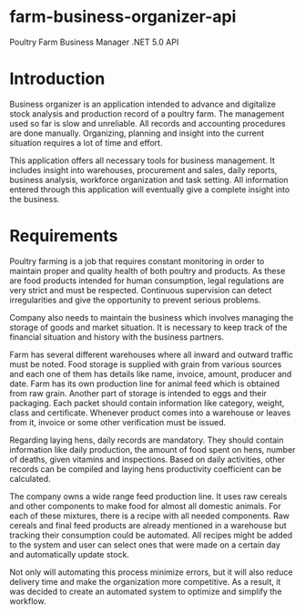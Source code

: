 # farm-business-organizer-api
Poultry Farm Business Manager .NET 5.0 API
# Introduction

Business organizer is an application intended to advance and digitalize stock analysis and production record of a poultry farm. The management used so far is slow and unreliable. All records and accounting procedures are done manually. Organizing, planning and insight into the current situation requires a lot of time and effort.

This application offers all necessary tools for business management. It includes insight into warehouses, procurement and sales, daily reports, business analysis, workforce organization and task setting. All information entered through this application will eventually give a complete insight into the business.

# Requirements

Poultry farming is a job that requires constant monitoring in order to maintain proper and quality health of both poultry and products. As these are food products intended for human consumption, legal regulations are very strict and must be respected. Continuous supervision can detect irregularities and give the opportunity to prevent serious problems.

Company also needs to maintain the business which involves managing the storage of goods and market situation. It is necessary to keep track of the financial situation and history with the business partners.

Farm has several different warehouses where all inward and outward traffic must be noted. Food storage is supplied with grain from various sources and each one of them has details like name, invoice, amount, producer and date. Farm has its own production line for animal feed which is obtained from raw grain. Another part of storage is intended to eggs and their packaging. Each packet should contain information like category, weight, class and certificate. Whenever product comes into a warehouse or leaves from it, invoice or some other verification must be issued.

Regarding laying hens, daily records are mandatory. They should contain information like daily production, the amount of food spent on hens, number of deaths, given vitamins and inspections. Based on daily activities, other records can be compiled and laying hens productivity coefficient can be calculated.

The company owns a wide range feed production line. It uses raw cereals and other components to make food for almost all domestic animals. For each of these mixtures, there is a recipe with all needed components. Raw cereals and final feed products are already mentioned in a warehouse but tracking their consumption could be automated. All recipes might be added to the system and user can select ones that were made on a certain day and automatically update stock.

Not only will automating this process minimize errors, but it will also reduce delivery time and make the organization more competitive. As a result, it was decided to create an automated system to optimize and simplify the workflow.

